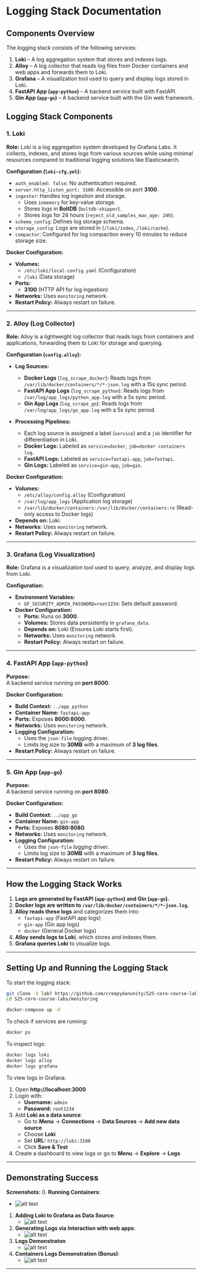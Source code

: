 # Logging Stack Documentation

## **Components Overview**
The logging stack consists of the following services:

1. **Loki** – A log aggregation system that stores and indexes logs.
2. **Alloy** – A log collector that reads log files from Docker containers and web apps and forwards them to Loki.
3. **Grafana** – A visualization tool used to query and display logs stored in Loki.
4. **FastAPI App (`app-python`)** – A backend service built with FastAPI.
5. **Gin App (`app-go`)** – A backend service built with the Gin web framework.

## **Logging Stack Components**

### **1. Loki**
**Role:** Loki is a log aggregation system developed by Grafana Labs. It collects, indexes, and stores logs from various sources while using minimal resources compared to traditional logging solutions like Elasticsearch.

**Configuration (`loki-cfg.yml`):**
- `auth_enabled: false`: No authentication required.
- `server.http_listen_port: 3100`: Accessible on port **3100**.
- `ingester`: Handles log ingestion and storage.
  - Uses `inmemory` for key-value storage.
  - Stores logs in **BoltDB** (`boltdb-shipper`).
  - Stores logs for 24 hours (`reject_old_samples_max_age: 24h`).
- `schema_config`: Defines log storage schema.
- `storage_config`: Logs are stored in (`/loki/index`, `/loki/cache`).
- `compactor`: Configured for log compaction every 10 minutes to reduce storage size.

**Docker Configuration:**
- **Volumes:**
  - `/etc/loki/local-config.yaml` (Configuration)
  - `/loki` (Data storage)
- **Ports:**
  - **3100** (HTTP API for log ingestion)
- **Networks:** Uses `monitoring` network.
- **Restart Policy:** Always restart on failure.

---

### **2. Alloy (Log Collector)**

**Role:** Alloy is a lightweight log collector that reads logs from containers and applications, forwarding them to Loki for storage and querying.

**Configuration (`config.alloy`):**
- **Log Sources:**
  - **Docker Logs** (`log_scrape_docker`): Reads logs from `/var/lib/docker/containers/*/*-json.log` with a 15s sync period.
  - **FastAPI App Logs** (`log_scrape_python`): Reads logs from `/var/log/app_logs/python_app.log` with a 5s sync period.
  - **Gin App Logs** (`log_scrape_go`): Reads logs from `/var/log/app_logs/go_app.log` with a 5s sync period.

- **Processing Pipelines:**
  - Each log source is assigned a label (`service`) and a `job` identifier for differentiation in Loki.
  - **Docker Logs:** Labeled as `service=docker`, `job=docker containers log`.
  - **FastAPI Logs:** Labeled as `service=fastapi-app`, `job=fastapi`.
  - **Gin Logs:** Labeled as `service=gin-app`, `job=gin`.

**Docker Configuration:**
- **Volumes:**
  - `/etc/alloy/config.alloy` (Configuration)
  - `/var/log/app_logs` (Application log storage)
  - `/var/lib/docker/containers:/var/lib/docker/containers:ro` (Read-only access to Docker logs)
- **Depends on:** Loki.
- **Networks:** Uses `monitoring` network.
- **Restart Policy:** Always restart on failure.

---

### **3. Grafana (Log Visualization)**
**Role:** Grafana is a visualization tool used to query, analyze, and display logs from Loki.

**Configuration:**
- **Environment Variables:**
  - `GF_SECURITY_ADMIN_PASSWORD=root1234`: Sets default password.
- **Docker Configuration:**
  - **Ports:** Runs on **3000**.
  - **Volumes:** Stores data persistently in `grafana_data`.
  - **Depends on:** Loki (Ensures Loki starts first).
  - **Networks:** Uses `monitoring` network.
  - **Restart Policy:** Always restart on failure.

---

### **4. FastAPI App (`app-python`)**
**Purpose:**  
A backend service running on **port 8000**.

**Docker Configuration:**
- **Build Context:** `../app_python`
- **Container Name:** `fastapi-app`
- **Ports:** Exposes **8000:8000**.
- **Networks:** Uses `monitoring` network.
- **Logging Configuration:**
  - Uses the `json-file` logging driver.
  - Limits log size to **30MB** with a maximum of **3 log files**.
- **Restart Policy:** Always restart on failure.

---

### **5. Gin App (`app-go`)**
**Purpose:**  
A backend service running on **port 8080**.

**Docker Configuration:**
- **Build Context:** `../app_go`
- **Container Name:** `gin-app`
- **Ports:** Exposes **8080:8080**.
- **Networks:** Uses `monitoring` network.
- **Logging Configuration:**
  - Uses the `json-file` logging driver.
  - Limits log size to **30MB** with a maximum of **3 log files**.
- **Restart Policy:** Always restart on failure.

---

## **How the Logging Stack Works**
1. **Logs are generated by FastAPI (`app-python`) and Gin (`app-go`).**
2. **Docker logs are written to `/var/lib/docker/containers/*/*-json.log`.**
3. **Alloy reads these logs** and categorizes them into:
   - `fastapi-app` (FastAPI app logs)
   - `gin-app` (Gin app logs)
   - `docker` (General Docker logs)
4. **Alloy sends logs to Loki**, which stores and indexes them.
5. **Grafana queries Loki** to visualize logs.

---

## **Setting Up and Running the Logging Stack**
To start the logging stack:
```sh
git clone -b lab7 https://github.com/creepydanunity/S25-core-course-labs.git
cd S25-core-course-labs/monitoring
```

```sh
docker-compose up -d
```

To check if services are running:
```sh
docker ps
```

To inspect logs:
```sh
docker logs loki
docker logs alloy
docker logs grafana
```

To view logs in Grafana:
1. Open **http://localhost:3000**
2. Login with:
   - **Username:** `admin`
   - **Password:** `root1234`
3. Add **Loki as a data source**:
   - Go to **Menu** → **Connections** → **Data Sources** -> **Add new data source**
   - Choose **Loki**
   - Set **URL:** `http://loki:3100`
   - Click **Save & Test**
4. Create a dashboard to view logs or go to **Menu** -> **Explore** -> **Logs**

---

## **Demonstrating Success**
**Screenshots:**
0. **Running Containers**:
   - ![alt text](image-3.png)
1. **Adding Loki to Grafana as Data Source**:
   - ![alt text](image.png)
2. **Generating Logs via Interaction with web apps**:
   - ![alt text](image-1.png)
3. **Logs Demonstraton**
   - ![alt text](image-2.png)
4. **Containers Logs Demonstration (Bonus)**:
   - ![alt text](image-4.png)
---